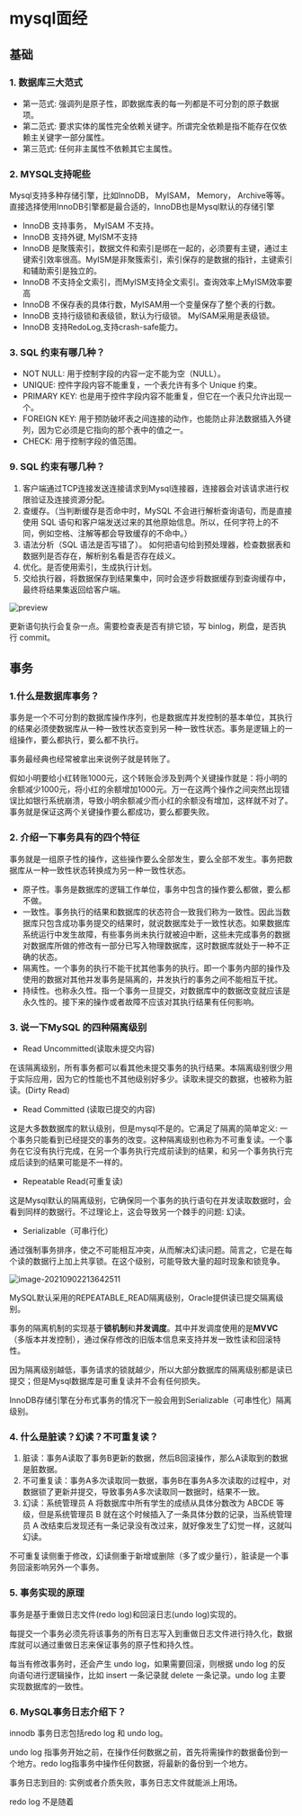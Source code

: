 # mysql面经

## 基础

### 1. 数据库三大范式

- 第一范式: 强调列是原子性，即数据库表的每一列都是不可分割的原子数据项。
- 第二范式: 要求实体的属性完全依赖关键字。所谓完全依赖是指不能存在仅依赖主关键字一部分属性。
- 第三范式: 任何非主属性不依赖其它主属性。

### 2. MYSQL支持呢些
Mysql支持多种存储引擎，比如InnoDB， MyISAM， Memory， Archive等等。直接选择使用InnoDB引擎都是最合适的，InnoDB也是Mysql默认的存储引擎
- InnoDB 支持事务， MyISAM 不支持。
- InnoDB 支持外键, MyISM不支持
- InnoDB 是聚簇索引，数据文件和索引是绑在一起的，必须要有主键，通过主键索引效率很高。MyISM是非聚簇索引，索引保存的是数据的指针，主键索引和辅助索引是独立的。
- InnoDB 不支持全文索引，而MyISM支持全文索引。查询效率上MyISM效率要高
- InnoDB 不保存表的具体行数，MyISAM用一个变量保存了整个表的行数。
- InnoDB 支持行级锁和表级锁，默认为行级锁。 MyISAM采用是表级锁。
- InnoDB 支持RedoLog,支持crash-safe能力。


### 3. SQL 约束有哪几种？
- NOT NULL: 用于控制字段的内容一定不能为空（NULL）。
- UNIQUE: 控件字段内容不能重复，一个表允许有多个 Unique 约束。
- PRIMARY KEY: 也是用于控件字段内容不能重复，但它在一个表只允许出现一个。
- FOREIGN KEY: 用于预防破坏表之间连接的动作，也能防止非法数据插入外键列，因为它必须是它指向的那个表中的值之一。
- CHECK: 用于控制字段的值范围。

### 9. SQL 约束有哪几种？
1. 客户端通过TCP连接发送连接请求到Mysql连接器，连接器会对该请求进行权限验证及连接资源分配。
2. 查缓存。（当判断缓存是否命中时，MySQL 不会进行解析查询语句，而是直接使用 SQL 语句和客户端发送过来的其他原始信息。所以，任何字符上的不同，例如空格、注解等都会导致缓存的不命中。）
3. 语法分析（SQL 语法是否写错了）。 如何把语句给到预处理器，检查数据表和数据列是否存在，解析别名看是否存在歧义。
4. 优化。是否使用索引，生成执行计划。
5. 交给执行器，将数据保存到结果集中，同时会逐步将数据缓存到查询缓存中，最终将结果集返回给客户端。

![preview](https://we-take-bucket.oss-cn-beijing.aliyuncs.com/imgv2-87eceeb9a8d6b50d41b841a92d909c1b_r.jpg)

更新语句执行会复杂一点。需要检查表是否有排它锁，写 binlog，刷盘，是否执行 commit。



## 事务

### 1.**什么是数据库事务？**

事务是一个不可分割的数据库操作序列，也是数据库并发控制的基本单位，其执行的结果必须使数据库从一种一致性状态变到另一种一致性状态。事务是逻辑上的一组操作，要么都执行，要么都不执行。

事务最经典也经常被拿出来说例子就是转账了。

假如小明要给小红转账1000元，这个转账会涉及到两个关键操作就是：将小明的余额减少1000元，将小红的余额增加1000元。万一在这两个操作之间突然出现错误比如银行系统崩溃，导致小明余额减少而小红的余额没有增加，这样就不对了。事务就是保证这两个关键操作要么都成功，要么都要失败。



### **2. 介绍一下事务具有的四个特征**

事务就是一组原子性的操作，这些操作要么全部发生，要么全部不发生。事务把数据库从一种一致性状态转换成为另一种一致性状态。

- 原子性。事务是数据库的逻辑工作单位，事务中包含的操作要么都做，要么都不做。
- 一致性。事务执行的结果和数据库的状态符合一致我们称为一致性。因此当数据库只包含成功事务提交的结果时，就说数据库处于一致性状态。如果数据库系统运行中发生故障，有些事务尚未执行就被迫中断，这些未完成事务的数据对数据库所做的修改有一部分已写入物理数据库，这时数据库就处于一种不正确的状态。
- 隔离性。一个事务的执行不能干扰其他事务的执行。即一个事务内部的操作及使用的数据对其他并发事务是隔离的，并发执行的事务之间不能相互干扰。
- 持续性。也称永久性。指一个事务一旦提交，对数据库中的数据改变就应该是永久性的。接下来的操作或者故障不应该对其执行结果有任何影响。

### 3. 说一下MySQL 的四种隔离级别

- Read Uncommitted(读取未提交内容) 

在该隔离级别，所有事务都可以看其他未提交事务的执行结果。本隔离级别很少用于实际应用，因为它的性能也不其他级别好多少。读取未提交的数据，也被称为脏读。(Dirty Read)

- Read Committed (读取已提交的内容)

这是大多数数据库的默认级别，但是mysql不是的。它满足了隔离的简单定义: 一个事务只能看到已经提交的事务的改变。这种隔离级别也称为不可重复读。一个事务在它没有执行完成，在另一个事务执行完成前读到的结果，和另一个事务执行完成后读到的结果可能是不一样的。

- Repeatable Read(可重复读)

这是Mysql默认的隔离级别，它确保同一个事务的执行语句在并发读取数据时，会看到同样的数据行。不过理论上，这会导致另一个棘手的问题: 幻读。

- Serializable（可串行化）

通过强制事务排序，使之不可能相互冲突，从而解决幻读问题。简言之，它是在每个读的数据行上加上共享锁。在这个级别，可能导致大量的超时现象和锁竞争。

![image-20210902213642511](https://we-take-bucket.oss-cn-beijing.aliyuncs.com/imgimage-20210902213642511.png)



MySQL默认采用的REPEATABLE_READ隔离级别，Oracle提供读已提交隔离级别。



事务的隔离机制的实现基于**锁机制**和**并发调度**。其中并发调度使用的是**MVVC**（多版本并发控制），通过保存修改的旧版本信息来支持并发一致性读和回滚特性。



因为隔离级别越低，事务请求的锁就越少，所以大部分数据库的隔离级别都是读已提交；但是Mysql数据库是可重复读并不会有任何损失。



InnoDB存储引擎在分布式事务的情况下一般会用到Serializable（可串性化）隔离级别。



### 4. 什么是脏读？幻读？不可重复读？

1. 脏读：事务A读取了事务B更新的数据，然后B回滚操作，那么A读取到的数据是脏数据。
2. 不可重复读：事务A多次读取同一数据，事务B在事务A多次读取的过程中，对数据锁了更新并提交，导致事务A多次读取同一数据时，结果不一致。
3. 幻读：系统管理员 A 将数据库中所有学生的成绩从具体分数改为 ABCDE 等级，但是系统管理员 B 就在这个时候插入了一条具体分数的记录，当系统管理员 A 改结束后发现还有一条记录没有改过来，就好像发生了幻觉一样，这就叫幻读。

不可重复读侧重于修改，幻读侧重于新增或删除（多了或少量行），脏读是一个事务回滚影响另外一个事务。

### 5. 事务实现的原理

事务是基于重做日志文件(redo log)和回滚日志(undo log)实现的。

每提交一个事务必须先将该事务的所有日志写入到重做日志文件进行持久化，数据库就可以通过重做日志来保证事务的原子性和持久性。

每当有修改事务时，还会产生 undo log，如果需要回滚，则根据 undo log 的反向语句进行逻辑操作，比如 insert 一条记录就 delete 一条记录。undo log 主要实现数据库的一致性。

### 6. MySQL事务日志介绍下？

innodb 事务日志包括redo log 和 undo log。

undo log 指事务开始之前，在操作任何数据之前，首先将需操作的数据备份到一个地方。redo log指事务中操作任何数据，将最新的备份到一个地方。

事务日志到目的: 实例或者介质失败，事务日志文件就能派上用场。

redo log 不是随着



